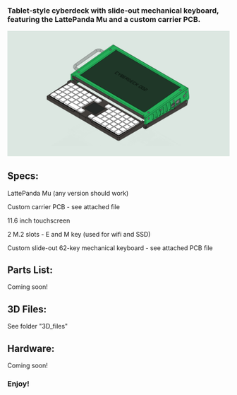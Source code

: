 ### Tablet-style cyberdeck with slide-out mechanical keyboard, featuring the LattePanda Mu and a custom carrier PCB.

![Diagram](/images/cell-shaded-cyberdeck-1440.png)

## Specs:

LattePanda Mu (any version should work)

Custom carrier PCB - see attached file

11.6 inch touchscreen

2 M.2 slots - E and M key (used for wifi and SSD)

Custom slide-out 62-key mechanical keyboard - see attached PCB file

## Parts List:

Coming soon!

## 3D Files:

See folder "3D_files"

## Hardware:

Coming soon!

### Enjoy!
